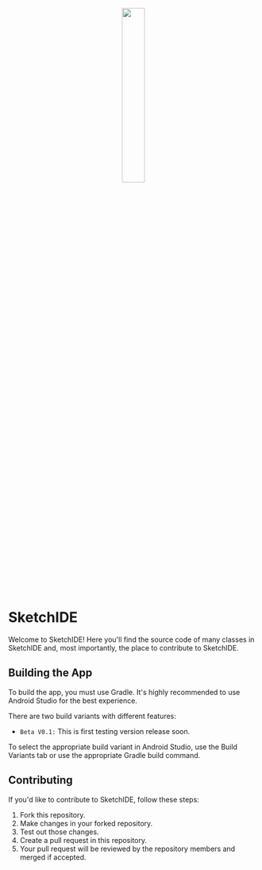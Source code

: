 <p align="center">
  <img align="center" src="https://github.com/androidbulb/SketchIDE/blob/master/app/src/main/ic_launcher-playstore.png" width="30%">
</p>


# SketchIDE


Welcome to SketchIDE! Here you'll find the source code of many classes in SketchIDE and, most importantly, the place to contribute to SketchIDE.

## Building the App
To build the app, you must use Gradle. It's highly recommended to use Android Studio for the best experience.

There are two build variants with different features:

- `Beta V0.1:` This is first testing version release soon.

To select the appropriate build variant in Android Studio, use the Build Variants tab or use the appropriate Gradle build command.




## Contributing

If you'd like to contribute to SketchIDE, follow these steps:

1. Fork this repository.
2. Make changes in your forked repository.
3. Test out those changes.
4. Create a pull request in this repository.
5. Your pull request will be reviewed by the repository members and merged if accepted.
